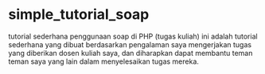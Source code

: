 # simple_tutorial_soap
tutorial sederhana penggunaan soap di PHP (tugas kuliah)
ini adalah tutorial sederhana yang dibuat berdasarkan pengalaman saya mengerjakan tugas yang diberikan dosen kuliah saya, dan diharapkan dapat membantu teman teman saya yang lain dalam menyelesaikan tugas mereka.
